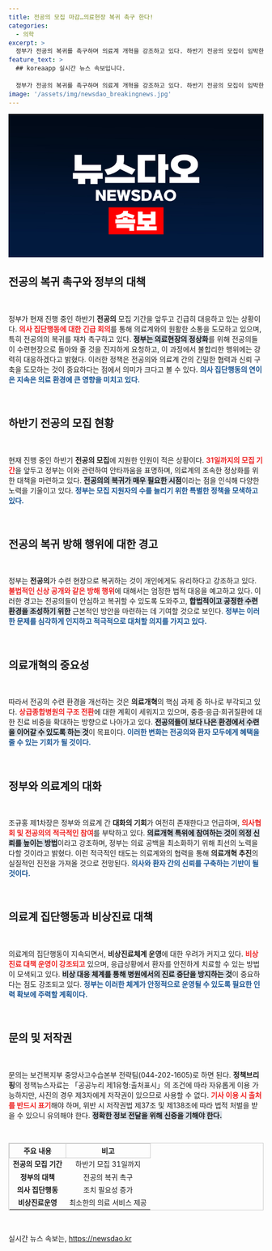 ```yaml
---
title: 전공의 모집 마감…의료현장 복귀 촉구 한다!
categories:
  - 의학
excerpt: >
  정부가 전공의 복귀를 촉구하며 의료계 개혁을 강조하고 있다. 하반기 전공의 모집이 임박한 가운데, 전공의 수련 환경 개선과 관계 회복이 절실하다는 경고가 이어지고 있다.
feature_text: >
  ## koreaapp 실시간 뉴스 속보입니다.

  정부가 전공의 복귀를 촉구하며 의료계 개혁을 강조하고 있다. 하반기 전공의 모집이 임박한 가운데, 전공의 수련 환경 개선과 관계 회복이 절실하다는 경고가 이어지고 있다.
image: '/assets/img/newsdao_breakingnews.jpg'
---
```


<p><img src="/assets/img/newsdao_breakingnews.jpg" alt="koreaapp 속보" /></p>

<h2 data-ke-size="size26">전공의 복귀 촉구와 정부의 대책</h2>

<p data-ke-size="size16">&nbsp;</p>

<p>정부가 현재 진행 중인 하반기 <b>전공의</b> 모집 기간을 앞두고 긴급히 대응하고 있는 상황이다. <b><span style="color: #ee2323;">의사 집단행동에 대한 긴급 회의</span></b>를 통해 의료계와의 원활한 소통을 도모하고 있으며, 특히 전공의의 복귀를 재차 촉구하고 있다. <b><span style="background-color: #21538527;">정부는 의료현장의 정상화</span></b>를 위해 전공의들이 수련현장으로 돌아와 줄 것을 진지하게 요청하고, 이 과정에서 불합리한 행위에는 강력히 대응하겠다고 밝혔다. 이러한 정책은 전공의와 의료계 간의 긴밀한 협력과 신뢰 구축을 도모하는 것이 중요하다는 점에서 의미가 크다고 볼 수 있다. <b><span style="color: #1a5490;">의사 집단행동의 연이은 지속은 의료 환경에 큰 영향을 미치고 있다.</span></b></p>

<p data-ke-size="size16">&nbsp;</p>

<h2 data-ke-size="size26">하반기 전공의 모집 현황</h2>

<p data-ke-size="size16">&nbsp;</p>

<p>현재 진행 중인 하반기 <b>전공의 모집</b>에 지원한 인원이 적은 상황이다. <b><span style="color: #ee2323;">31일까지의 모집 기간</span></b>을 앞두고 정부는 이와 관련하여 안타까움을 표명하며, 의료계의 조속한 정상화를 위한 대책을 마련하고 있다. <b><span style="background-color: #21538527;">전공의의 복귀가 매우 필요한 시점</span></b>이라는 점을 인식해 다양한 노력을 기울이고 있다. <b><span style="color: #1a5490;"> 정부는 모집 지원자의 수를 늘리기 위한 특별한 정책을 모색하고 있다.</span></b></p>

<p data-ke-size="size16">&nbsp;</p>

<h2 data-ke-size="size26">전공의 복귀 방해 행위에 대한 경고</h2>

<p data-ke-size="size16">&nbsp;</p>

<p>정부는 <b>전공의</b>가 수련 현장으로 복귀하는 것이 개인에게도 유리하다고 강조하고 있다. <b><span style="color: #ee2323;">불법적인 신상 공개와 같은 방해 행위</span></b>에 대해서는 엄정한 법적 대응을 예고하고 있다. 이러한 경고는 전공의들이 안심하고 복귀할 수 있도록 도와주고, <b><span style="background-color: #21538527;">합법적이고 공정한 수련 환경을 조성하기 위한</span></b> 근본적인 방안을 마련하는 데 기여할 것으로 보인다. <b><span style="color: #1a5490;">정부는 이러한 문제를 심각하게 인지하고 적극적으로 대처할 의지를 가지고 있다.</span></b></p>

<p data-ke-size="size16">&nbsp;</p>

<h2 data-ke-size="size26">의료개혁의 중요성</h2>

<p data-ke-size="size16">&nbsp;</p>

<p>따라서 전공의 수련 환경을 개선하는 것은 <b>의료개혁</b>의 핵심 과제 중 하나로 부각되고 있다. <b><span style="color: #ee2323;">상급종합병원의 구조 전환</span></b>에 대한 계획이 세워지고 있으며, 중증·응급·희귀질환에 대한 진료 비중을 확대하는 방향으로 나아가고 있다. <b><span style="background-color: #21538527;">전공의들이 보다 나은 환경에서 수련을 이어갈 수 있도록 하는 것</span></b>이 목표이다. <b><span style="color: #1a5490;">이러한 변화는 전공의와 환자 모두에게 혜택을 줄 수 있는 기회가 될 것이다.</span></b></p>

<p data-ke-size="size16">&nbsp;</p>

<h2 data-ke-size="size26">정부와 의료계의 대화</h2>

<p data-ke-size="size16">&nbsp;</p>

<p>조규홍 제1차장은 정부와 의료계 간 <b>대화의 기회</b>가 여전히 존재한다고 언급하며, <b><span style="color: #ee2323;">의사협회 및 전공의의 적극적인 참여</span></b>를 부탁하고 있다. <b><span style="background-color: #21538527;">의료개혁 특위에 참여하는 것이 의정 신뢰를 높이는 방법</span></b>이라고 강조하며, 정부는 의료 공백을 최소화하기 위해 최선의 노력을 다할 것이라고 밝혔다. 이런 적극적인 태도는 의료계와의 협력을 통해 <b>의료개혁 추진</b>의 실질적인 진전을 가져올 것으로 전망된다. <b><span style="color: #1a5490;">의사와 환자 간의 신뢰를 구축하는 기반이 될 것이다.</span></b></p>

<p data-ke-size="size16">&nbsp;</p>

<h2 data-ke-size="size26">의료계 집단행동과 비상진료 대책</h2>

<p data-ke-size="size16">&nbsp;</p>

<p>의료계의 집단행동이 지속되면서, <b>비상진료체계 운영</b>에 대한 우려가 커지고 있다. <b><span style="color: #ee2323;">비상진료 대책 운영이 강조되고</span></b> 있으며, 응급상황에서 환자를 안전하게 치료할 수 있는 방법이 모색되고 있다. <b><span style="background-color: #21538527;">비상 대응 체계를 통해 병원에서의 진료 중단을 방지하는 것</span></b>이 중요하다는 점도 강조되고 있다. <b><span style="color: #1a5490;">정부는 이러한 체계가 안정적으로 운영될 수 있도록 필요한 인력 확보에 주력할 계획이다.</span></b></p>

<p data-ke-size="size16">&nbsp;</p>

<h2 data-ke-size="size26">문의 및 저작권</h2>

<p data-ke-size="size16">&nbsp;</p>

<p>문의는 보건복지부 중앙사고수습본부 전략팀(044-202-1605)로 하면 된다. <b>정책브리핑</b>의 정책뉴스자료는 「공공누리 제1유형:출처표시」의 조건에 따라 자유롭게 이용 가능하지만, 사진의 경우 제3자에게 저작권이 있으므로 사용할 수 없다. <b><span style="color: #ee2323;">기사 이용 시 출처를 반드시 표기</span></b>해야 하며, 위반 시 저작권법 제37조 및 제138조에 따라 법적 처벌을 받을 수 있으니 유의해야 한다. <b><span style="background-color: #21538527;">정확한 정보 전달을 위해 신중을 기해야 한다.</span></b></p>

<p data-ke-size="size16">&nbsp;</p>

<table style="width: 100%; border: 1px solid #ccc; border-collapse: collapse;">
  <tr>
    <th style="border: 1px solid #ccc;">주요 내용</th>
    <th style="border: 1px solid #ccc;">비고</th>
  </tr>
  <tr>
    <td style="text-align: center; height: 17px;"><b>전공의 모집 기간</b></td>
    <td style="text-align: center; height: 17px;">하반기 모집 31일까지</td>
  </tr>
  <tr>
    <td style="text-align: center; height: 17px;"><b>정부의 대책</b></td>
    <td style="text-align: center; height: 17px;">전공의 복귀 촉구</td>
  </tr>
  <tr>
    <td style="text-align: center; height: 17px;"><b>의사 집단행동</b></td>
    <td style="text-align: center; height: 17px;">조치 필요성 증가</td>
  </tr>
  <tr>
    <td style="text-align: center; height: 17px;"><b>비상진료운영</b></td>
    <td style="text-align: center; height: 17px;">최소한의 의료 서비스 제공</td>
  </tr>
</table>

<p data-ke-size="size16">&nbsp;</p>
실시간 뉴스 속보는, <a href="https://newsdao.kr" rel="dofollow">https://newsdao.kr</a>


